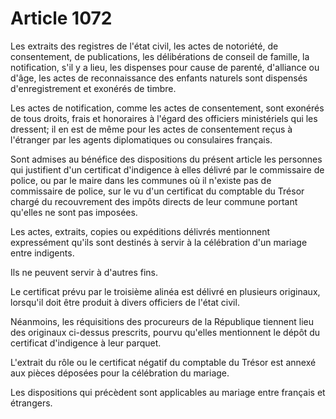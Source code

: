 # Article 1072

Les extraits des registres de l'état civil, les actes de notoriété, de consentement, de publications, les délibérations de
conseil de famille, la notification, s'il y a lieu, les dispenses pour cause de parenté, d'alliance ou d'âge, les actes de
reconnaissance des enfants naturels sont dispensés d'enregistrement et exonérés de timbre.

Les actes de notification, comme les actes de consentement, sont exonérés de tous droits, frais et honoraires à l'égard des
officiers ministériels qui les dressent; il en est de même pour les actes de consentement reçus à l'étranger par les agents
diplomatiques ou consulaires français.

Sont admises au bénéfice des dispositions du présent article les personnes qui justifient d'un certificat d'indigence à elles
délivré par le commissaire de police, ou par le maire dans les communes où il n'existe pas de commissaire de police, sur le
vu d'un certificat du comptable du Trésor chargé du recouvrement des impôts directs de leur commune portant qu'elles ne sont
pas imposées.

Les actes, extraits, copies ou expéditions délivrés mentionnent expressément qu'ils sont destinés à servir à la célébration
d'un mariage entre indigents.

Ils ne peuvent servir à d'autres fins.

Le certificat prévu par le troisième alinéa est délivré en plusieurs originaux, lorsqu'il doit être produit à divers
officiers de l'état civil.

Néanmoins, les réquisitions des procureurs de la République tiennent lieu des originaux ci-dessus prescrits, pourvu qu'elles
mentionnent le dépôt du certificat d'indigence à leur parquet.

L'extrait du rôle ou le certificat négatif du comptable du Trésor est annexé aux pièces déposées pour la célébration du
mariage.

Les dispositions qui précèdent sont applicables au mariage entre français et étrangers.

